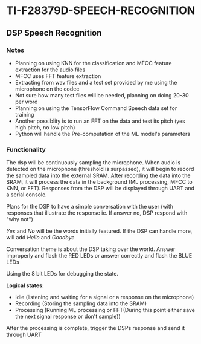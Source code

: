 # TI-F28379D-SPEECH-RECOGNITION

## DSP Speech Recognition

### Notes

- Planning on using KNN for the classification and MFCC feature extraction for the audio files
- MFCC uses FFT feature extraction
- Extracting from wav files and a test set provided by me using the microphone on the codec
- Not sure how many test files will be needed, planning on doing 20-30 per word
- Planning on using the TensorFlow Command Speech data set for training
- Another possiblity is to run an FFT on the data and test its pitch (yes high pitch, no low pitch)
- Python will handle the Pre-computation of the ML model's parameters

### Functionality

The dsp will be continuously sampling the microphone. When audio is detected on the microphone (threshold is surpassed), it will begin to record the sampled data into the external SRAM. After recording the data into the SRAM, it will process the data in the background (ML processing, MFCC to KNN, or FFT). Responses from the DSP will be displayed through UART and a serial console.

Plans for the DSP to have a simple conversation with the user (with responses that illustrate the response ie. If answer no, DSP respond with "why not")

*Yes* and *No* will be the words initially featured. If the DSP can handle more, will add *Hello* and *Goodbye*

Conversation theme is about the DSP taking over the world. Answer improperly and flash the RED LEDs or answer correctly and flash the BLUE LEDs

Using the 8 bit LEDs for debugging the state.

**Logical states:** 

- Idle (listening and waiting for a signal or a response on the microphone)
- Recording (Storing the sampling data into the SRAM)
- Processing (Running ML processing or FFT(During this point either save the next signal response or don't sample))

After the processing is complete, trigger the DSPs response and send it through UART
